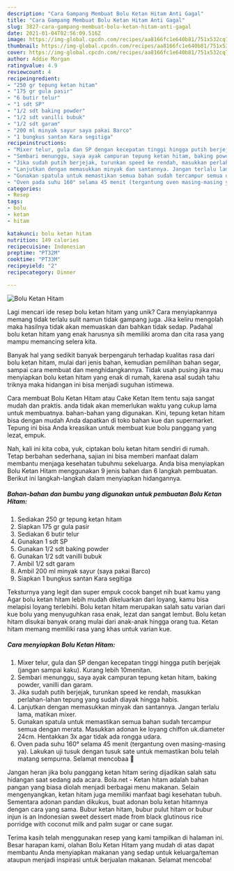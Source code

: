```yaml
---
description: "Cara Gampang Membuat Bolu Ketan Hitam Anti Gagal"
title: "Cara Gampang Membuat Bolu Ketan Hitam Anti Gagal"
slug: 3827-cara-gampang-membuat-bolu-ketan-hitam-anti-gagal
date: 2021-01-04T02:56:09.516Z
image: https://img-global.cpcdn.com/recipes/aa8166fc1e640b81/751x532cq70/bolu-ketan-hitam-foto-resep-utama.jpg
thumbnail: https://img-global.cpcdn.com/recipes/aa8166fc1e640b81/751x532cq70/bolu-ketan-hitam-foto-resep-utama.jpg
cover: https://img-global.cpcdn.com/recipes/aa8166fc1e640b81/751x532cq70/bolu-ketan-hitam-foto-resep-utama.jpg
author: Addie Morgan
ratingvalue: 4.9
reviewcount: 4
recipeingredient:
- "250 gr tepung ketan hitam"
- "175 gr gula pasir"
- "6 butir telur"
- "1 sdt SP"
- "1/2 sdt baking powder"
- "1/2 sdt vanilli bubuk"
- "1/2 sdt garam"
- "200 ml minyak sayur saya pakai Barco"
- "1 bungkus santan Kara segitiga"
recipeinstructions:
- "Mixer telur, gula dan SP dengan kecepatan tinggi hingga putih berjejak (jangan sampai kaku). Kurang lebih 10menitan."
- "Sembari menunggu, saya ayak campuran tepung ketan hitam, baking powder, vanilli dan garam."
- "Jika sudah putih berjejak, turunkan speed ke rendah, masukkan perlahan-lahan tepung yang sudah diayak hingga habis."
- "Lanjutkan dengan memasukkan minyak dan santannya. Jangan terlalu lama, matikan mixer."
- "Gunakan spatula untuk memastikan semua bahan sudah tercampur semua dengan merata. Masukkan adonan ke loyang chiffon uk.diameter 24cm. Hentakkan 3x agar tidak ada rongga udara."
- "Oven pada suhu 160° selama 45 menit (tergantung oven masing-masing ya). Lakukan uji tusuk dengan tusuk sate untuk memastikan bolu telah matang sempurna. Selamat mencobaa 🤗"
categories:
- Resep
tags:
- bolu
- ketan
- hitam

katakunci: bolu ketan hitam 
nutrition: 149 calories
recipecuisine: Indonesian
preptime: "PT32M"
cooktime: "PT33M"
recipeyield: "2"
recipecategory: Dinner

---
```



![Bolu Ketan Hitam](https://img-global.cpcdn.com/recipes/aa8166fc1e640b81/751x532cq70/bolu-ketan-hitam-foto-resep-utama.jpg)

Lagi mencari ide resep bolu ketan hitam yang unik? Cara menyiapkannya memang tidak terlalu sulit namun tidak gampang juga. Jika keliru mengolah maka hasilnya tidak akan memuaskan dan bahkan tidak sedap. Padahal bolu ketan hitam yang enak harusnya sih memiliki aroma dan cita rasa yang mampu memancing selera kita.

Banyak hal yang sedikit banyak berpengaruh terhadap kualitas rasa dari bolu ketan hitam, mulai dari jenis bahan, kemudian pemilihan bahan segar, sampai cara membuat dan menghidangkannya. Tidak usah pusing jika mau menyiapkan bolu ketan hitam yang enak di rumah, karena asal sudah tahu triknya maka hidangan ini bisa menjadi suguhan istimewa.

Cara membuat Bolu Ketan Hitam atau Cake Ketan Item tentu saja sangat mudah dan praktis. anda tidak akan memerlukan waktu yang cukup lama untuk membuatnya. bahan-bahan yang digunakan. Kini, tepung ketan hitam bisa dengan mudah Anda dapatkan di toko bahan kue dan supermarket. Tepung ini bisa Anda kreasikan untuk membuat kue bolu panggang yang lezat, empuk.


Nah, kali ini kita coba, yuk, ciptakan bolu ketan hitam sendiri di rumah. Tetap berbahan sederhana, sajian ini bisa memberi manfaat dalam membantu menjaga kesehatan tubuhmu sekeluarga. Anda bisa menyiapkan Bolu Ketan Hitam menggunakan 9 jenis bahan dan 6 langkah pembuatan. Berikut ini langkah-langkah dalam menyiapkan hidangannya.

<!--inarticleads1-->

##### Bahan-bahan dan bumbu yang digunakan untuk pembuatan Bolu Ketan Hitam:

1. Sediakan 250 gr tepung ketan hitam
1. Siapkan 175 gr gula pasir
1. Sediakan 6 butir telur
1. Gunakan 1 sdt SP
1. Gunakan 1/2 sdt baking powder
1. Gunakan 1/2 sdt vanilli bubuk
1. Ambil 1/2 sdt garam
1. Ambil 200 ml minyak sayur (saya pakai Barco)
1. Siapkan 1 bungkus santan Kara segitiga


Teksturnya yang legit dan super empuk cocok banget nih buat kamu yang Agar bolu ketan hitam lebih mudah dikeluarkan dari loyang, kamu bisa melapisi loyang terlebihi. Bolu ketan hitam merupakan salah satu varian dari kue bolu yang menyuguhkan rasa enak, lezat dan sangat lembut. Bolu ketan hitam disukai banyak orang mulai dari anak-anak hingga orang tua. Ketan hitam memang memiliki rasa yang khas untuk varian kue. 

<!--inarticleads2-->

##### Cara menyiapkan Bolu Ketan Hitam:

1. Mixer telur, gula dan SP dengan kecepatan tinggi hingga putih berjejak (jangan sampai kaku). Kurang lebih 10menitan.
1. Sembari menunggu, saya ayak campuran tepung ketan hitam, baking powder, vanilli dan garam.
1. Jika sudah putih berjejak, turunkan speed ke rendah, masukkan perlahan-lahan tepung yang sudah diayak hingga habis.
1. Lanjutkan dengan memasukkan minyak dan santannya. Jangan terlalu lama, matikan mixer.
1. Gunakan spatula untuk memastikan semua bahan sudah tercampur semua dengan merata. Masukkan adonan ke loyang chiffon uk.diameter 24cm. Hentakkan 3x agar tidak ada rongga udara.
1. Oven pada suhu 160° selama 45 menit (tergantung oven masing-masing ya). Lakukan uji tusuk dengan tusuk sate untuk memastikan bolu telah matang sempurna. Selamat mencobaa 🤗


Jangan heran jika bolu panggang ketan hitam sering dijadikan salah satu hidangan saat sedang ada acara. Bola.net - Ketan hitam adalah bahan pangan yang biasa diolah menjadi berbagai menu makanan. Selain mengenyangkan, ketan hitam juga memiliki manfaat bagi kesehatan tubuh. Sementara adonan pandan dikukus, buat adonan bolu ketan hitamnya dengan cara yang sama. Bubur ketan hitam, bubur pulut hitam or bubur injun is an Indonesian sweet dessert made from black glutinous rice porridge with coconut milk and palm sugar or cane sugar. 

Terima kasih telah menggunakan resep yang kami tampilkan di halaman ini. Besar harapan kami, olahan Bolu Ketan Hitam yang mudah di atas dapat membantu Anda menyiapkan makanan yang sedap untuk keluarga/teman ataupun menjadi inspirasi untuk berjualan makanan. Selamat mencoba!
